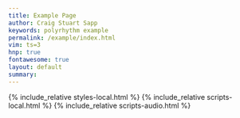 ```yaml
---
title: Example Page
author: Craig Stuart Sapp
keywords: polyrhythm example
permalink: /example/index.html
vim: ts=3
hnp: true
fontawesome: true
layout: default
summary:
---
```


{% include_relative styles-local.html %}
{% include_relative scripts-local.html %}
{% include_relative scripts-audio.html %}

<div style="font-size:2rem; position:sticky !important; position: -webkit-sticky; margin-left:-50px; top:200px !important;" title="Click to go to previous example" id="previous-example">
	<i class="navigate bi bi-caret-left-fill"></i>
</div>

<div style="font-size:2rem; position:sticky !important; position: -webkit-sticky; margin-right:-20px; top:200px !important" title="Click to go to next example" id="next-example">
	<i class="navigate bi bi-caret-right-fill"></i>
</div>

<div style="margin-top:20px;" id="example"></div>

<span id="vbutton"></span>
<script type="text/x-humdrum" id="example-notation"></script>

